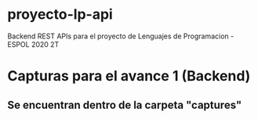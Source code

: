 # proyecto-lp-api
Backend REST APIs para el proyecto de Lenguajes de Programacion - ESPOL 2020 2T


# Capturas para el avance 1 (Backend)
## Se encuentran dentro de la carpeta "captures"
